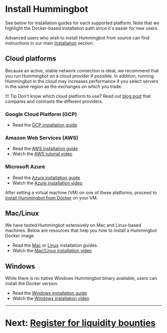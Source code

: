 # Install Hummingbot

See below for installation guides for each supported platform. Note that we highlight the Docker-based installation path since it's easier for new users. 

Advanced users who wish to install Hummingbot from source can find instructions in our main [Installation](/installation) section.

## Cloud platforms

Because an active, stable network connection is ideal, we recommend that you run Hummingbot on a cloud provider if possible. In addition, running Hummingbot in the cloud may increases performance if you select servers in the same region as the exchanges on which you trade.

!!! Tip
    Don't know which cloud platform to use? Read out [blog post](https://www.hummingbot.io/blog/2019-06-cloud-providers/) that compares and contrasts the different providers.

### Google Cloud Platform (GCP)
* Read the [GCP installation guide](/installation/cloud/#setup-a-new-vm-instance-on-google-cloud-platform)

### Amazon Web Services (AWS)
* Read the [AWS installation guide](/installation/cloud/#setup-a-new-vm-instance-on-amazon-web-services)
* Watch the [AWS tutorial video](https://www.youtube.com/watch?v=eLRmdRbtiHE&list=PLDwlNkL_4MMczSzZiomX5wFFuF40z-KLl&index=6)

### Microsoft Azure
* Read the [Azure installation guide](/installation/cloud/#setup-a-new-vm-instance-on-microsoft-azure)
* Watch the [Azure installation video](https://www.youtube.com/watch?v=rdUshjOlP-8&list=PLDwlNkL_4MMczSzZiomX5wFFuF40z-KLl&index=5)

After setting a virtual machine (VM) on one of these platforms, proceed to [install Hummingbot from Docker](/installation/cloud/#install-docker-on-ubuntu-or-refer-to-docker-official-instructions) on your VM.

## Mac/Linux

We have tested Hummingbot extensively on Mac and Linux-based machines. Below are resources that help you how to install a Hummingbot Docker image.

* Read the [Mac](/installation/docker_linux) or [Linux](/installation/docker_linux) installation guides.
* Watch the [Mac/Linux installation video](https://www.youtube.com/watch?v=eCfMKfS9HsM)

## Windows

While there is no native Windows Hummingbot binary available, users can install the Docker version.

- Read the [Windows installation guide](/installation/docker_windows)
- Watch the [Windows installation video](https://www.youtube.com/watch?v=K67qN4nmSnw&list=PLDwlNkL_4MMczSzZiomX5wFFuF40z-KLl&index=5)

---
# Next: [Register for liquidity bounties](/bounties/tutorial/register)
